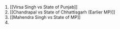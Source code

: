 1. [[Virsa Singh vs State of Punjab]]
2. [[Chandrapal vs State of Chhattisgarh (Earlier MP)]]
4. [[Mahendra Singh vs State of MP]]
5. 